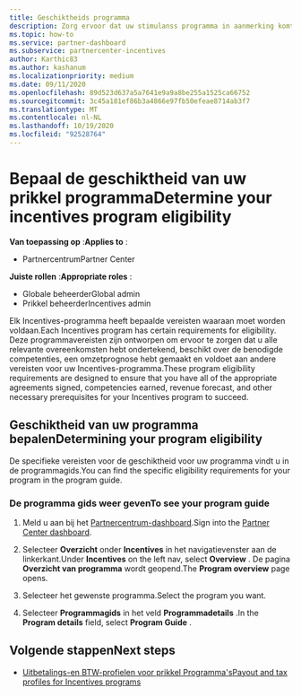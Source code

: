 ```yaml
---
title: Geschiktheids programma
description: Zorg ervoor dat uw stimulanss programma in aanmerking komt zodat u kunt betalen. Dit proces omvat het controleren van de geschiktheid in de programma gids.
ms.topic: how-to
ms.service: partner-dashboard
ms.subservice: partnercenter-incentives
author: Karthic83
ms.author: kashanum
ms.localizationpriority: medium
ms.date: 09/11/2020
ms.openlocfilehash: 89d523d637a5a7641e9a9a8be255a1525ca66752
ms.sourcegitcommit: 3c45a181ef86b3a4866e97fb50efeae8714ab3f7
ms.translationtype: MT
ms.contentlocale: nl-NL
ms.lasthandoff: 10/19/2020
ms.locfileid: "92528764"
---
```

# <a name="determine-your-incentives-program-eligibility"></a><span data-ttu-id="a0a09-104">Bepaal de geschiktheid van uw prikkel programma</span><span class="sxs-lookup"><span data-stu-id="a0a09-104">Determine your incentives program eligibility</span></span>

<span data-ttu-id="a0a09-105">**Van toepassing op** :</span><span class="sxs-lookup"><span data-stu-id="a0a09-105">**Applies to** :</span></span>

- <span data-ttu-id="a0a09-106">Partnercentrum</span><span class="sxs-lookup"><span data-stu-id="a0a09-106">Partner Center</span></span>

<span data-ttu-id="a0a09-107">**Juiste rollen** :</span><span class="sxs-lookup"><span data-stu-id="a0a09-107">**Appropriate roles** :</span></span>

- <span data-ttu-id="a0a09-108">Globale beheerder</span><span class="sxs-lookup"><span data-stu-id="a0a09-108">Global admin</span></span>
- <span data-ttu-id="a0a09-109">Prikkel beheerder</span><span class="sxs-lookup"><span data-stu-id="a0a09-109">Incentives admin</span></span>

 <span data-ttu-id="a0a09-110">Elk Incentives-programma heeft bepaalde vereisten waaraan moet worden voldaan.</span><span class="sxs-lookup"><span data-stu-id="a0a09-110">Each Incentives program has certain requirements for eligibility.</span></span> <span data-ttu-id="a0a09-111">Deze programmavereisten zijn ontworpen om ervoor te zorgen dat u alle relevante overeenkomsten hebt ondertekend, beschikt over de benodigde competenties, een omzetprognose hebt gemaakt en voldoet aan andere vereisten voor uw Incentives-programma.</span><span class="sxs-lookup"><span data-stu-id="a0a09-111">These program eligibility requirements are designed to ensure that you have all of the appropriate agreements signed, competencies earned, revenue forecast, and other necessary prerequisites for your Incentives program to succeed.</span></span>

## <a name="determining-your-program-eligibility"></a><span data-ttu-id="a0a09-112">Geschiktheid van uw programma bepalen</span><span class="sxs-lookup"><span data-stu-id="a0a09-112">Determining your program eligibility</span></span>

<span data-ttu-id="a0a09-113">De specifieke vereisten voor de geschiktheid voor uw programma vindt u in de programmagids.</span><span class="sxs-lookup"><span data-stu-id="a0a09-113">You can find the specific eligibility requirements for your program in the program guide.</span></span> 

### <a name="to-see-your-program-guide"></a><span data-ttu-id="a0a09-114">De programma gids weer geven</span><span class="sxs-lookup"><span data-stu-id="a0a09-114">To see your program guide</span></span>

1. <span data-ttu-id="a0a09-115">Meld u aan bij het [Partnercentrum-dashboard](https://partner.microsoft.com/dashboard/).</span><span class="sxs-lookup"><span data-stu-id="a0a09-115">Sign into the [Partner Center dashboard](https://partner.microsoft.com/dashboard/).</span></span>

2. <span data-ttu-id="a0a09-116">Selecteer **Overzicht** onder **Incentives** in het navigatievenster aan de linkerkant.</span><span class="sxs-lookup"><span data-stu-id="a0a09-116">Under **Incentives** on the left nav, select **Overview** .</span></span> <span data-ttu-id="a0a09-117">De pagina **Overzicht van programma** wordt geopend.</span><span class="sxs-lookup"><span data-stu-id="a0a09-117">The **Program overview** page opens.</span></span>

3. <span data-ttu-id="a0a09-118">Selecteer het gewenste programma.</span><span class="sxs-lookup"><span data-stu-id="a0a09-118">Select the program you want.</span></span>

4. <span data-ttu-id="a0a09-119">Selecteer **Programmagids** in het veld **Programmadetails** .</span><span class="sxs-lookup"><span data-stu-id="a0a09-119">In the **Program details** field, select **Program Guide** .</span></span>

## <a name="next-steps"></a><span data-ttu-id="a0a09-120">Volgende stappen</span><span class="sxs-lookup"><span data-stu-id="a0a09-120">Next steps</span></span>

- [<span data-ttu-id="a0a09-121">Uitbetalings-en BTW-profielen voor prikkel Programma's</span><span class="sxs-lookup"><span data-stu-id="a0a09-121">Payout and tax profiles for Incentives programs</span></span>](incentives-create-and-manage-your-payout-and-tax-profiles.md)